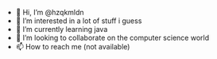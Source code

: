 - 👋 Hi, I’m @hzqkmldn
- 👀 I’m interested in a lot of stuff i guess
- 🌱 I’m currently learning java
- 💞️ I’m looking to collaborate on the computer science world
- 📫 How to reach me (not available)

<!---
hzqkmldn/hzqkmldn is a ✨ special ✨ repository because its `README.md` (this file) appears on your GitHub profile.
You can click the Preview link to take a look at your changes.
--->

